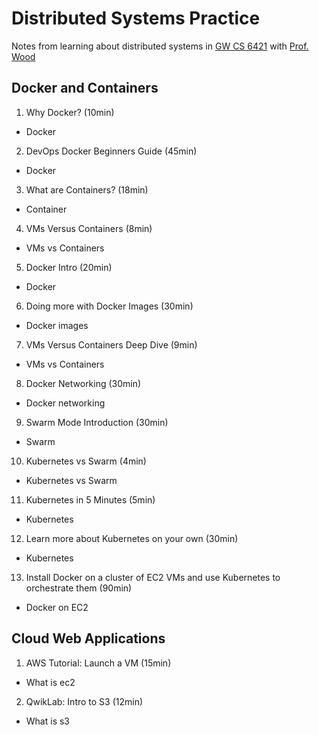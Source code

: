 # Distributed Systems Practice
Notes from learning about distributed systems in [GW CS 6421](https://gwdistsys18.github.io/) with [Prof. Wood](https://faculty.cs.gwu.edu/timwood/)

## Docker and Containers
1. Why Docker? (10min)
* Docker
2. DevOps Docker Beginners Guide (45min)
* Docker
3. What are Containers? (18min)
* Container
4. VMs Versus Containers (8min)
* VMs vs Containers
5. Docker Intro (20min)
* Docker
6. Doing more with Docker Images (30min)
* Docker images
7. VMs Versus Containers Deep Dive (9min)
* VMs vs Containers
8. Docker Networking (30min)
* Docker networking
9. Swarm Mode Introduction (30min)
* Swarm
10. Kubernetes vs Swarm (4min)
* Kubernetes vs Swarm
11. Kubernetes in 5 Minutes (5min)
* Kubernetes
12. Learn more about Kubernetes on your own (30min)
* Kubernetes
13. Install Docker on a cluster of EC2 VMs and use Kubernetes to orchestrate them (90min)
* Docker on EC2

## Cloud Web Applications
1. AWS Tutorial: Launch a VM (15min)
* What is ec2
2. QwikLab: Intro to S3 (12min)
* What is s3
